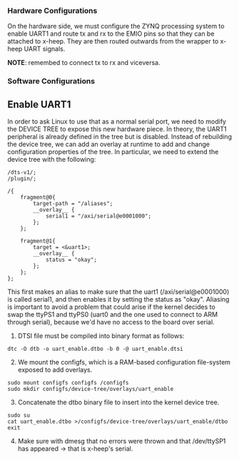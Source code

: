 ### Hardware Configurations

On the hardware side, we must configure the ZYNQ processing system to enable UART1 and route tx and rx to the EMIO pins so that they can be attached to x-heep. They are then routed outwards from the wrapper to x-heep UART signals.

__NOTE__: remembed to connect tx to rx and viceversa.

### Software Configurations

## Enable UART1

In order to ask Linux to use that as a normal serial port, we need to modify the DEVICE TREE to expose this new hardware piece. In theory, the UART1 peripheral is already defined in the tree but is disabled. Instead of rebuilding the device tree, we can add an overlay at runtime to add and change configuration properties of the tree. In particular, we need to extend the device tree with the following:

```
/dts-v1/;
/plugin/;

/{
    fragment@0{
        target-path = "/aliases";
        __overlay__ {
            serial1 = "/axi/serial@e0001000";
        };
    };

    fragment@1{
        target = <&uart1>;
        __overlay__ {
            status = "okay";
        };
    };
};

```

This first makes an alias to make sure that the uart1 (/axi/serial@e0001000) is called serial1, and then enables it by setting the status as "okay". Aliasing is important to avoid a problem that could arise if the kernel decides to swap the ttyPS1 and ttyPS0 (uart0 and the one used to connect to ARM through serial), because we'd have no access to the board over serial.

1. DTSI file must be compiled into binary format as follows:

```
dtc -O dtb -o uart_enable.dtbo -b 0 -@ uart_enable.dtsi
```
2. We mount the configfs, which is a RAM-based configuration file-system exposed to add overlays.

```
sudo mount configfs configfs /configfs
sudo mkdir configfs/device-tree/overlays/uart_enable
```

3. Concatenate the dtbo binary file to insert into the kernel device tree.

```
sudo su
cat uart_enable.dtbo >/configfs/device-tree/overlays/uart_enable/dtbo
exit
```

4. Make sure with dmesg that no errors were thrown and that /dev/ttySP1 has appeared -> that is x-heep's serial.
